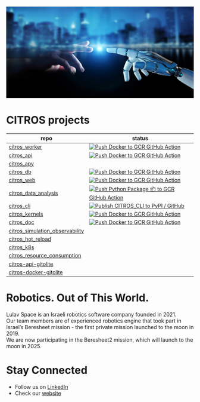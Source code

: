 ![Getting Started](/Lulav_Citros.jpg)

# CITROS projects
| repo | status |
| -- | -- |
| [citros_worker](https://github.com/lulav/citros_worker) | [![Push Docker to GCR GitHub Action](https://github.com/lulav/citros_worker/actions/workflows/gcr.yml/badge.svg)](https://github.com/lulav/citros_worker/actions/workflows/gcr.yml) |
| [citros_api](https://github.com/lulav/citros_api) | [![Push Docker to GCR GitHub Action](https://github.com/lulav/citros_api/actions/workflows/gcr.yml/badge.svg)](https://github.com/lulav/citros_api/actions/workflows/gcr.yml) |
| [citros_apy](https://github.com/lulav/citros_apy) |  |
| [citros_db](https://github.com/lulav/citros_db) | [![Push Docker to GCR GitHub Action](https://github.com/lulav/citros_db/actions/workflows/gcr.yml/badge.svg)](https://github.com/lulav/citros_db/actions/workflows/gcr.yml) |
| [citros_web](https://github.com/lulav/citros_web) | [![Push Docker to GCR GitHub Action](https://github.com/lulav/citros_web/actions/workflows/gcr.yml/badge.svg)](https://github.com/lulav/citros_web/actions/workflows/gcr.yml) |
| [citros_data_analysis](https://github.com/lulav/citros_data_analysis) | [![Push Python Package 📦 to GCR GitHub Action](https://github.com/lulav/citros_data_analysis/actions/workflows/gcr.yml/badge.svg)](https://github.com/lulav/citros_data_analysis/actions/workflows/gcr.yml) |
| [citros_cli](https://github.com/lulav/citros_cli) | [![Publish CITROS_CLI to PyPI / GitHub](https://github.com/lulav/citros_cli/actions/workflows/release_to_pypi.yaml/badge.svg)](https://github.com/lulav/citros_cli/actions/workflows/release_to_pypi.yaml) |
| [citros_kernels](https://github.com/lulav/citros_kernels) | [![Push Docker to GCR GitHub Action](https://github.com/lulav/citros_kernels/actions/workflows/gcr.yml/badge.svg)](https://github.com/lulav/citros_kernels/actions/workflows/gcr.yml) |
| [citros_doc](https://github.com/lulav/citros_doc) | [![Push Docker to GCR GitHub Action](https://github.com/lulav/citros_doc/actions/workflows/gcr.yml/badge.svg)](https://github.com/lulav/citros_doc/actions/workflows/gcr.yml) |
| [citros_simulation_observability](https://github.com/lulav/citros_simulation_observability) ||
| [citros_hot_reload](https://github.com/lulav/citros_hot_reload) ||
| [citros_k8s](https://github.com/lulav/citros_k8s) ||
| [citros_resource_consumption](https://github.com/lulav/citros_resource_consumption) ||
| [citros-api-gitolite](https://github.com/lulav/citros-api-gitolite)||
| [citros-docker-gitolite](https://github.com/lulav/citros-docker-gitolite)||
# Robotics. Out of This World.

Lulav Space is an Israeli robotics software company founded in 2021.  
Our team members are of experienced robotics engine that took part in Israel’s Beresheet mission - the first private mission launched to the moon in 2019.  
We are now participating in the Beresheet2 mission, which will launch to the moon in 2025.

# Stay Connected
* Follow us on [LinkedIn](https://www.linkedin.com/company/lulav-space/)
* Check our [website](https://lulav.space) 
